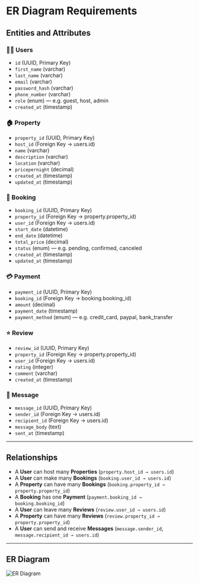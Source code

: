 # ER Diagram Requirements

## Entities and Attributes

### 🧑‍💼 Users
- `id` (UUID, Primary Key)
- `first_name` (varchar)
- `last_name` (varchar)
- `email` (varchar)
- `password_hash` (varchar)
- `phone_number` (varchar)
- `role` (enum) — e.g. guest, host, admin
- `created_at` (timestamp)

### 🏠 Property
- `property_id` (UUID, Primary Key)
- `host_id` (Foreign Key → users.id)
- `name` (varchar)
- `description` (varchar)
- `location` (varchar)
- `pricepernight` (decimal)
- `created_at` (timestamp)
- `updated_at` (timestamp)

### 📅 Booking
- `booking_id` (UUID, Primary Key)
- `property_id` (Foreign Key → property.property_id)
- `user_id` (Foreign Key → users.id)
- `start_date` (datetime)
- `end_date` (datetime)
- `total_price` (decimal)
- `status` (enum) — e.g. pending, confirmed, canceled
- `created_at` (timestamp)
- `updated_at` (timestamp)

### 💳 Payment
- `payment_id` (UUID, Primary Key)
- `booking_id` (Foreign Key → booking.booking_id)
- `amount` (decimal)
- `payment_date` (timestamp)
- `payment_method` (enum) — e.g. credit_card, paypal, bank_transfer

### ⭐ Review
- `review_id` (UUID, Primary Key)
- `property_id` (Foreign Key → property.property_id)
- `user_id` (Foreign Key → users.id)
- `rating` (integer)
- `comment` (varchar)
- `created_at` (timestamp)

### 💬 Message
- `message_id` (UUID, Primary Key)
- `sender_id` (Foreign Key → users.id)
- `recipient_id` (Foreign Key → users.id)
- `message_body` (text)
- `sent_at` (timestamp)

---

## Relationships

- A **User** can host many **Properties** (`property.host_id → users.id`)
- A **User** can make many **Bookings** (`booking.user_id → users.id`)
- A **Property** can have many **Bookings** (`booking.property_id → property.property_id`)
- A **Booking** has one **Payment** (`payment.booking_id → booking.booking_id`)
- A **User** can leave many **Reviews** (`review.user_id → users.id`)
- A **Property** can have many **Reviews** (`review.property_id → property.property_id`)
- A **User** can send and receive **Messages** (`message.sender_id`, `message.recipient_id → users.id`)

---

## ER Diagram

![ER Diagram](https://drive.google.com/file/d/1r-uv2VqYndghcCMWTJg-dRUTDNfMW617/view?usp=sharing)


